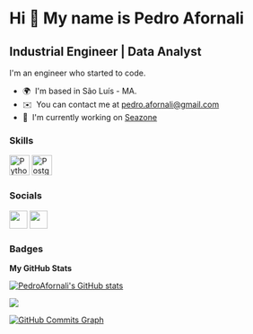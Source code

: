 Hi 👋 My name is Pedro Afornali
===============================

Industrial Engineer | Data Analyst
----------------------------------

I'm an engineer who started to code.

* 🌍  I'm based in São Luís - MA.
* ✉️  You can contact me at [pedro.afornali@gmail.com](mailto:pedro.afornali@gmail.com)
* 🚀  I'm currently working on [Seazone](http://https://seazone.com.br/)

### Skills

<p align="left">
<a href="https://www.python.org/" target="_blank" rel="noreferrer"><img src="https://raw.githubusercontent.com/danielcranney/readme-generator/main/public/icons/skills/python-colored.svg" width="36" height="36" alt="Python" /></a>
<a href="https://www.postgresql.org/" target="_blank" rel="noreferrer"><img src="https://raw.githubusercontent.com/danielcranney/readme-generator/main/public/icons/skills/postgresql-colored.svg" width="36" height="36" alt="PostgreSQL" /></a>
</p>


### Socials

<p align="left"> <a href="https://www.github.com/PedroAfornali" target="_blank" rel="noreferrer"><img src="https://raw.githubusercontent.com/danielcranney/readme-generator/main/public/icons/socials/github.svg" width="32" height="32" /></a> <a href="https://www.linkedin.com/in/pedroafornali/" target="_blank" rel="noreferrer"><img src="https://raw.githubusercontent.com/danielcranney/readme-generator/main/public/icons/socials/linkedin.svg" width="32" height="32" /></a></p>

### Badges

<b>My GitHub Stats</b>

<a href="http://www.github.com/PedroAfornali"><img src="https://github-readme-stats.vercel.app/api?username=PedroAfornali&show_icons=true&hide=&count_private=true&title_color=0891b2&text_color=ffffff&icon_color=0891b2&bg_color=1c1917&hide_border=true&show_icons=true" alt="PedroAfornali's GitHub stats" /></a>

<a href="http://www.github.com/PedroAfornali"><img src="https://github-readme-streak-stats.herokuapp.com/?user=PedroAfornali&stroke=ffffff&background=1c1917&ring=0891b2&fire=0891b2&currStreakNum=ffffff&currStreakLabel=0891b2&sideNums=ffffff&sideLabels=ffffff&dates=ffffff&hide_border=true" /></a>

<a href="http://www.github.com/PedroAfornali"><img src="https://activity-graph.herokuapp.com/graph?username=PedroAfornali&bg_color=1c1917&color=ffffff&line=0891b2&point=ffffff&area_color=1c1917&area=true&hide_border=true&custom_title=GitHub%20Commits%20Graph" alt="GitHub Commits Graph" /></a>
